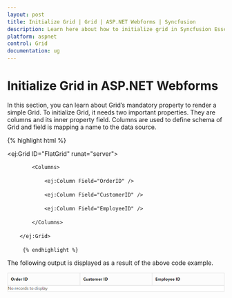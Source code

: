```yaml
---
layout: post
title: Initialize Grid | Grid | ASP.NET Webforms | Syncfusion
description: Learn here about how to initialize grid in Syncfusion Essential ASP.NET WebForms Grid Control, its elements, and more.
platform: aspnet
control: Grid
documentation: ug
---
```


# Initialize Grid in ASP.NET Webforms

In this section, you can learn about Grid’s mandatory property to render a simple Grid. To initialize Grid, it needs two important properties. They are columns and its inner property field. Columns are used to define schema of Grid and field is mapping a name to the data source.

{% highlight html %}

  <ej:Grid ID="FlatGrid" runat="server">

            <Columns>

                <ej:Column Field="OrderID" />

                <ej:Column Field="CustomerID" />

                <ej:Column Field="EmployeeID" />

            </Columns>

        </ej:Grid>
		
		 {% endhighlight %}

The following output is displayed as a result of the above code example.

![Initialize Grid in ASP.NET Webforms](Initialize-Grid_images/Initialize-Grid_img1.png)



